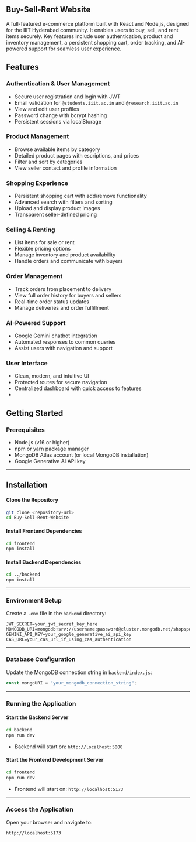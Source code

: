 ## Buy-Sell-Rent Website 

A full-featured e-commerce platform built with React and Node.js, designed for the IIIT Hyderabad community. It enables users to buy, sell, and rent items securely. Key features include user authentication, product and inventory management, a persistent shopping cart, order tracking, and AI-powered support for seamless user experience.


## Features

### Authentication & User Management
- Secure user registration and login with JWT
- Email validation for `@students.iiit.ac.in` and `@research.iiit.ac.in`
- View and edit user profiles
- Password change with bcrypt hashing
- Persistent sessions via localStorage

### Product Management
- Browse available items by category
- Detailed product pages with escriptions, and prices
- Filter and sort by categories
- View seller contact and profile information

### Shopping Experience
- Persistent shopping cart with add/remove functionality
- Advanced search with filters and sorting
- Upload and display product images
- Transparent seller-defined pricing

### Selling & Renting
- List items for sale or rent
- Flexible pricing options
- Manage inventory and product availability
- Handle orders and communicate with buyers

### Order Management
- Track orders from placement to delivery
- View full order history for buyers and sellers
- Real-time order status updates
- Manage deliveries and order fulfillment

### AI-Powered Support
- Google Gemini chatbot integration
- Automated responses to common queries
- Assist users with navigation and support

### User Interface
- Clean, modern, and intuitive UI
- Protected routes for secure navigation
- Centralized dashboard with quick access to features
- 
## Getting Started

### Prerequisites

- Node.js (v16 or higher)
- npm or yarn package manager
- MongoDB Atlas account (or local MongoDB installation)
- Google Generative AI API key

---

## Installation

#### Clone the Repository

```bash
git clone <repository-url>
cd Buy-Sell-Rent-Website
```

#### Install Frontend Dependencies

```bash
cd frontend
npm install
```

#### Install Backend Dependencies

```bash
cd ../backend
npm install
```

---

### Environment Setup

Create a `.env` file in the `backend` directory:

```env
JWT_SECRET=your_jwt_secret_key_here
MONGODB_URI=mongodb+srv://username:password@cluster.mongodb.net/shopspot
GEMINI_API_KEY=your_google_generative_ai_api_key
CAS_URL=your_cas_url_if_using_cas_authentication
```

---

### Database Configuration

Update the MongoDB connection string in `backend/index.js`:

```js
const mongoURI = "your_mongodb_connection_string";
```

---

### Running the Application

#### Start the Backend Server

```bash
cd backend
npm run dev
```

- Backend will start on: `http://localhost:5000`

#### Start the Frontend Development Server

```bash
cd frontend
npm run dev
```

- Frontend will start on: `http://localhost:5173`

---

### Access the Application

Open your browser and navigate to:

```
http://localhost:5173
```

